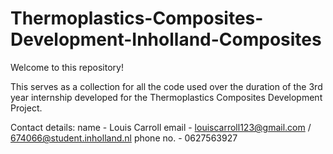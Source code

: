 # Thermoplastics-Composites-Development-Inholland-Composites

Welcome to this repository!

This serves as a collection for all the code used over the duration of the 3rd year internship developed for the Thermoplastics Composites Development Project.

Contact details:
name - Louis Carroll
email - louiscarroll123@gmail.com / 674066@student.inholland.nl
phone no. - 0627563927
